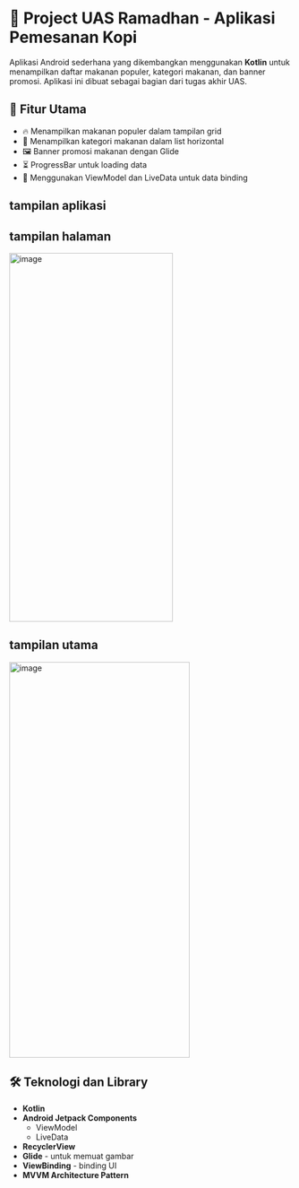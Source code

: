 # 📱 Project UAS Ramadhan - Aplikasi Pemesanan Kopi

Aplikasi Android sederhana yang dikembangkan menggunakan **Kotlin** untuk menampilkan daftar makanan populer, kategori makanan, dan banner promosi. Aplikasi ini dibuat sebagai bagian dari tugas akhir UAS.

## 🧠 Fitur Utama

- 🔥 Menampilkan makanan populer dalam tampilan grid
- 🍱 Menampilkan kategori makanan dalam list horizontal
- 🖼️ Banner promosi makanan dengan Glide
- ⏳ ProgressBar untuk loading data
- 🔄 Menggunakan ViewModel dan LiveData untuk data binding

## tampilan aplikasi
## tampilan halaman
<img width="292" height="658" alt="image" src="https://github.com/user-attachments/assets/edec3cc1-7d32-44e2-a3e3-7099f39600c9" />


## tampilan utama
<img width="322" height="706" alt="image" src="https://github.com/user-attachments/assets/87ba2819-deb5-4a1b-879b-174e50e0d1ec" />





## 🛠️ Teknologi dan Library

- **Kotlin**
- **Android Jetpack Components**
  - ViewModel
  - LiveData
- **RecyclerView**
- **Glide** - untuk memuat gambar
- **ViewBinding** - binding UI
- **MVVM Architecture Pattern**



